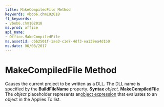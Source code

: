 ```yaml
---
title: MakeCompiledFile Method
keywords: vbob6.chm102018
f1_keywords:
- vbob6.chm102018
ms.prod: office
api_name:
- Office.MakeCompiledFile
ms.assetid: c6b2501f-1ae3-c1e7-4df3-ea139ea4d1b0
ms.date: 06/08/2017
---
```



# MakeCompiledFile Method



Causes the current project to be written as a DLL. The DLL name is specified by the  **BuildFileName** property.
 **Syntax**
 _object_. **MakeCompiledFile**
The  _object_ placeholder represents an[object expression](../../Glossary/vbe-glossary.md) that evaluates to an object in the Applies To list.

